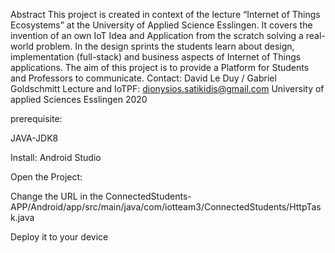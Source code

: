Abstract
This project is created in context of the lecture “Internet of  Things Ecosystems” at the University of Applied Science Esslingen. It  covers the invention of an own IoT Idea and Application from the scratch  solving a real-world problem. In the design sprints the students learn  about design, implementation (full-stack) and business aspects of  Internet of Things applications. The aim of this project is to provide a Platform for Students and Professors to communicate.
Contact: David Le Duy / Gabriel Goldschmitt
Lecture and IoTPF:
dionysios.satikidis@gmail.com
University of applied Sciences Esslingen 2020


prerequisite:

JAVA-JDK8

Install: Android Studio


Open the Project:

Change the URL in the ConnectedStudents-APP/Android/app/src/main/java/com/iotteam3/ConnectedStudents/HttpTask.java 
 
Deploy it to your device
